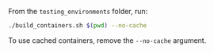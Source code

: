 From the `testing_environments` folder, run:
```sh
./build_containers.sh $(pwd) --no-cache
```

To use cached containers, remove the `--no-cache` argument.
